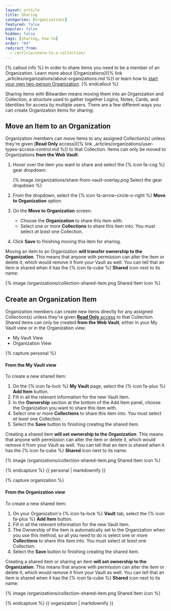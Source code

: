 ```yaml
---
layout: article
title: Sharing
categories: [organizations]
featured: false
popular: false
hidden: false
tags: [sharing, how to]
order: "04"
redirect_from:
  - /article/share-to-a-collection/
---
```


{% callout info %}
In order to share items you need to be a member of an Organization. Learn more about [Organizations]({% link _articles/organizations/about-organizations.md %}) or learn how to [start your own two-person Organization]({{site.baseurl}}/article/getting-started-organizations/).
{% endcallout %}

Sharing items with Bitwarden means moving them into an Organization and Collection, a structure used to gather together Logins, Notes, Cards, and Identities for access by multiple users. There are a few different ways you can create Organization items for sharing:

## Move an Item to an Organization

Organization members can move items to any assigned Collection(s) unless they're given [**Read Only** access]({% link _articles/organizations/user-types-access-control.md %}) to that Collection. Items can only be moved to Organizations **from the Web Vault**:

1. Hover over the item you want to share and select the {% icon fa-cog %} gear dropdown:

   {% image /organizations/share-from-vault-overlay.png Select the gear dropdown %}

2. From the dropdown, select the {% icon fa-arrow-circle-o-right %} **Move to Organization** option.
3. On the **Move to Organization** screen:

   - Choose the **Organization** to share this item with.
   - Select one or more **Collections** to share this item into. You must select _at least_ one Collection.

4. Click **Save** to finishing moving this item for sharing.

Moving an item to an Organization **will transfer ownership to the Organization**. This means that anyone with permission can alter the item or delete it, which would remove it from your Vault as well. You can tell that an item is shared when it has the {% icon fa-cube %} **Shared** icon next to its name:

{% image /organizations/collection-shared-item.png Shared Item icon %}

## Create an Organization Item

Organization members can create new items directly for any assigned Collection(s) unless they're given [**Read Only** access](https://bitwarden.com/help/article/user-types-access-control/) to that Collection. Shared items can only be created **from the Web Vault**, either in your My Vault view or in the Organization view:

<ul class="nav nav-tabs" id="myTab" role="tablist">
  <li class="nav-item" role="presentation">
    <a class="nav-link active" id="pertab" data-bs-toggle="tab" data-target="#personal" role="tab" aria-controls="pertab" aria-selected="true">My Vault View</a>
  </li>
  <li class="nav-item" role="presentation">
    <a class="nav-link" id="orgtab" data-bs-toggle="tab" data-target="#organization" role="tab" aria-controls="orgtab" aria-selected="false">Organization View</a>
  </li>
</ul>
<div class="tab-content" id="clientsContent">
  <div class="tab-pane show active" id="personal" role="tabpanel" aria-labelledby="pertab">
{% capture personal %}

#### From the My Vault view

To create a new shared item:

1. On the {% icon fa-lock %} **My Vault** page, select the {% icon fa-plus %} **Add Item** button.
2. Fill in all the relevant information for the new Vault item.
3. In the **Ownership** section at the bottom of the Add Item panel, choose the Organization you want to share this item with.
4. Select one or more **Collections** to share this item into. You must select _at least_ one Collection.
5. Select the **Save** button to finishing creating the shared item.

Creating a shared item **will set ownership to the Organization**. This means that anyone with permission can alter the item or delete it, which would remove it from your Vault as well. You can tell that an item is shared when it has the {% icon fa-cube %} **Shared** icon next to its name:

{% image /organizations/collection-shared-item.png Shared Item icon %}

{% endcapture %}
{{ personal | markdownify }}

  </div>
  <div class="tab-pane" id="organization" role="tabpanel" aria-labelledby="orgtab">
{% capture organization %}

#### From the Organization view

To create a new shared item:

1. On your Organization's {% icon fa-lock %} **Vault** tab, select the {% icon fa-plus %} **Add Item** button.
2. Fill in all the relevant information for the new Vault item.
3. The Ownership of the item is automatically set to the Organization when you use this method, so all you need to do is select one or more **Collections** to share this item into. You must select _at least_ one Collection.
4. Select the **Save** button to finishing creating the shared item.

Creating a shared item or sharing an item **will set ownership to the Organization**. This means that anyone with permission can alter the item or delete it, which would remove it from your Vault as well. You can tell that an item is shared when it has the {% icon fa-cube %} **Shared** icon next to its name:

{% image /organizations/collection-shared-item.png Shared Item icon %}

{% endcapture %}
{{ organization | markdownify }}

  </div>
</div>
